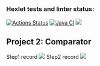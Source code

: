 ### Hexlet tests and linter status:
[![Actions Status](https://github.com/CherepovAlex/java-project-71/actions/workflows/hexlet-check.yml/badge.svg)](https://github.com/CherepovAlex/java-project-71/actions)
[![Java CI](https://github.com/CherepovAlex/java-project-71/actions/workflows/main.yml/badge.svg)](https://github.com/CherepovAlex/java-project-71/actions/workflows/main.yml)
<a href="https://codeclimate.com/github/CherepovAlex/java-project-71/maintainability"><img src="https://api.codeclimate.com/v1/badges/6e08f1174a9465138625/maintainability" /></a>
<br>
<h2><b>Project 2: Comparator</b></h2>
Step1 record
<a href="https://asciinema.org/a/JZGoXxEK7xqlUu1z3pyBgR1Mg" target="_blank"><img src="https://asciinema.org/a/JZGoXxEK7xqlUu1z3pyBgR1Mg.svg" /></a>
Step2 record
<a href="https://asciinema.org/a/yXOTQMotsirn8pdEVwiGRkTWj" target="_blank"><img src="https://asciinema.org/a/yXOTQMotsirn8pdEVwiGRkTWj.svg" /></a>

